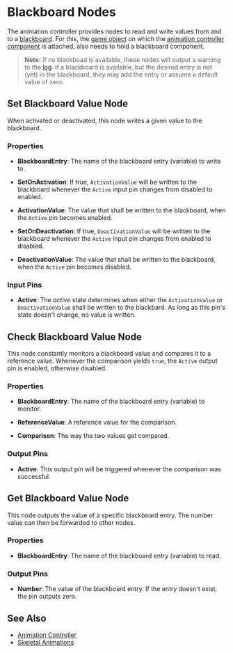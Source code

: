 # Blackboard Nodes

The animation controller provides nodes to read and write values from and to a [blackboard](../../../Miscellaneous/blackboards.md). For this, the [game object](../../../runtime/world/game-objects.md) on which the [animation controller component](animation-controller-component.md) is attached, also needs to hold a blackboard component.

> **Note:**
> If no blackboad is available, these nodes will output a warning to the [log](../../../debugging/logging.md). If a blackboard is available, but the desired entry is not (yet) in the blackboard, they may add the entry or assume a default value of zero.

## Set Blackboard Value Node

When activated or deactivated, this node writes a given value to the blackboard.

### Properties

* **BlackboardEntry**: The name of the blackboard entry (variable) to write to.

* **SetOnActivation**: If true, `ActivationValue` will be written to the blackboard whenever the `Active` input pin changes from disabled to enabled.

* **ActivationValue**: The value that shall be written to the blackboard, when the `Active` pin becomes enabled.

* **SetOnDeactivation**: If true, `DeactivationValue` will be written to the blackboard whenever the `Active` input pin changes from enabled to disabled.

* **DeactivationValue**: The value that shall be written to the blackboard, when the `Active` pin becomes disabled.

### Input Pins

* **Active**: The *active* state determines when either the `ActivationValue` or `DeactivationValue` shall be written to the blackbard. As long as this pin's state doesn't change, no value is written.

## Check Blackboard Value Node

This node constantly monitors a blackboard value and compares it to a reference value. Whenever the comparison yields `true`, the `Active` output pin is enabled, otherwise disabled.

### Properties

* **BlackboardEntry**: The name of the blackboard entry (variable) to monitor.

* **ReferenceValue**: A reference value for the comparison.

* **Comparison**: The way the two values get compared.

### Output Pins

* **Active**: This output pin will be triggered whenever the comparison was successful.

## Get Blackboard Value Node

This node outputs the value of a specific blackboard entry. The number value can then be forwarded to other nodes.

### Properties

* **BlackboardEntry**: The name of the blackboard entry (variable) to read.

### Output Pins

* **Number**: The value of the blackboard entry. If the entry doesn't exist, the pin outputs zero.


## See Also


* [Animation Controller](animation-controller-overview.md)
* [Skeletal Animations](../skeletal-animation-overview.md)
